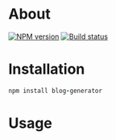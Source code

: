 # About

[![NPM version][NV img]][NPM version]
[![Build status][BS img]][Build status]



# Installation

```ruby
npm install blog-generator
```

# Usage

[NPM version]: https://rubygems.org/gems/
[Build status]: https://travis-ci.org/botanicus/

[NV img]: https://badge.fury.io/rb/.svg
[BS img]: https://travis-ci.org/botanicus/.svg?branch=master
